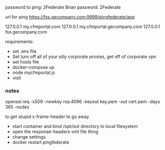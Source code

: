 password to ping: 2Federate
Brian password: 2Federate

url for ping https://fss.gecompany.com:9999/pingfederate/app


127.0.0.1 my.cfmportal.com
127.0.0.1 my.cfmportal.gecompany.com
127.0.0.1 fss.gecompany.com


requirements:

* set .env file
* Set turn off all of your silly corporate proxies, get off of corporate vpn
* set hosts file
* docker-compose up
* node mycfmportal.js
* visit 


### notes

openssl req -x509 -newkey rsa:4096 -keyout key.pem -out cert.pem -days 365 -nodes



to get stupid x-frame-header to go away
* start container and bind /opt/out directory to local filesystem
* open the response-headers-xml file thing
* change settings
* docker restart pingfederate
